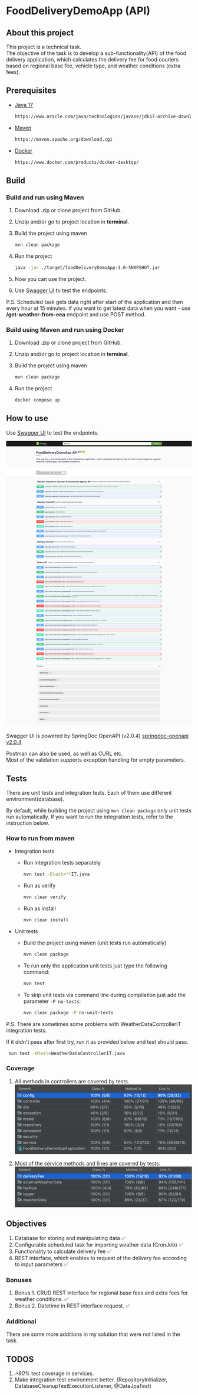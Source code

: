 # FoodDeliveryDemoApp (API)

## About this project

This project is a technical task. \
The objective of the task is to develop a sub-functionality(API) of the food delivery application, which
calculates the delivery fee for food couriers based on regional base fee, vehicle type, and weather
conditions (extra fees).

## Prerequisites

* [Java 17](https://www.oracle.com/java/technologies/javase/jdk17-archive-downloads.html)
  
  ```sh
  https://www.oracle.com/java/technologies/javase/jdk17-archive-downloads.html
  ```

* [Maven](https://maven.apache.org/download.cgi)
  
  ```sh
  https://maven.apache.org/download.cgi
  ```

* [Docker](https://www.docker.com/products/docker-desktop/)

  ```sh
  https://www.docker.com/products/docker-desktop/
  ```

## Build

### Build and run using Maven

1. Download .zip or clone project from GitHub.

2. Unzip and/or go to project location in __terminal__.

3. Build the project using maven
   ```sh
   mvn clean package
   ```
   
4. Run the project
   ```sh
   java -jar ./target/foodDeliveryDemoApp-1.0-SNAPSHOT.jar
   ```
   
5. Now you can use the project.

6. Use [Swagger UI](http://localhost:8080/swagger-ui/index.html) to test the endpoints.

P.S. Scheduled task gets data right after start of the application and then every hour at 15 minutes.
If you want to get latest data when you want - use __/get-weather-from-eea__ endpoint and use POST method.

### Build using Maven and run using Docker

1. Download .zip or clone project from GitHub.

2. Unzip and/or go to project location in __terminal__.

3. Build the project using maven
   ```sh
   mvn clean package
   ```

4. Run the project
   ```sh
   docker compose up
   ```


## How to use

Use [Swagger UI](http://localhost:8080/swagger-ui/index.html) to test the endpoints.

![swagger ui look](src/main/resources/misc/png/swagger_look.png)

Swagger UI is powered by SpringDoc OpenAPI (v2.0.4) [springdoc-openapi v2.0.4](https://springdoc.org/v2/)

Postman can also be used, as well as CURL etc. \
Most of the validation supports exception handling for empty parameters.

## Tests

There are unit tests and integration tests. Each of them use different environment(database).

By default, while building the project using ```mvn clean package``` only unit tests run automatically.
If you want to run the integration tests, refer to the instruction below.

### How to run from maven

* Integration tests

  - Run integration tests separately
    ```sh
    mvn test -Dtest=**IT.java
    ```
  - Run as verify
    ```sh
    mvn clean verify
    ```
  - Run as install
    ```sh
    mvn clean install
    ```
    
    
- Unit tests 
  
  - Build the project using maven (unit tests run automatically)
     ```sh
     mvn clean package
     ```
    
  - To run only the application unit tests just type the following command:
    ```sh
    mvn test
    ```
    
  - To skip unit tests via command line during compilation just add the parameter `-P no-tests`:
    ```sh
    mvn clean package -P no-unit-tests
    ```
  

P.S. There are sometimes some problems with WeatherDataControllerIT integration tests.

If it didn't pass after first try, run it as provided below and test should pass.
  ```sh
   mvn test -Dtest=WeatherDataControllerIT.java
   ```

### Coverage

1. All methods in controllers are covered by tests.
![all test coverage](src/main/resources/misc/png/all_test_coverage.png)
   

2. Most of the service methods and lines are covered by tests.
![service test coverage](src/main/resources/misc/png/service_test_coverage.png)
   

## Objectives

1. Database for storing and manipulating data ✅
2. Configurable scheduled task for importing weather data (CronJob) ✅
3. Functionality to calculate delivery fee ✅
4. REST interface, which enables to request of the delivery fee according to input parameters ✅
   
### Bonuses

1. Bonus 1. CRUD REST interface for regional base fees and extra fees for weather conditions. ✅
2. Bonus 2. Datetime in REST interface request. ✅

### Additional

There are some more additions in my solution that were not listed in the task.

## TODOS

1. _>90%_ test coverage in services.
2. Make integration test environment better. (RepositoryInitializer, DatabaseCleanupTestExecutionListener, @DataJpaTest)
